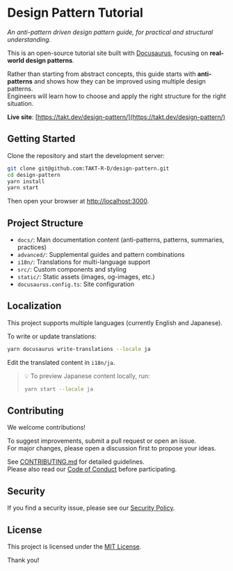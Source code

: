 # Design Pattern Tutorial

_An anti-pattern driven design pattern guide, for practical and structural understanding._

This is an open-source tutorial site built with [Docusaurus](https://docusaurus.io), focusing on **real-world design patterns**.

Rather than starting from abstract concepts, this guide starts with **anti-patterns** and shows how they can be improved using multiple design patterns.  
Engineers will learn how to choose and apply the right structure for the right situation.

**Live site**: [https://takt.dev/design-pattern/](https://takt.dev/design-pattern/)

## Getting Started

Clone the repository and start the development server:

```bash
git clone git@github.com:TAKT-R-D/design-pattern.git
cd design-pattern
yarn install
yarn start
```

Then open your browser at [http://localhost:3000](http://localhost:3000).

## Project Structure

- `docs/`: Main documentation content (anti-patterns, patterns, summaries, practices)
- `advanced/`: Supplemental guides and pattern combinations
- `i18n/`: Translations for multi-language support
- `src/`: Custom components and styling
- `static/`: Static assets (images, og-images, etc.)
- `docusaurus.config.ts`: Site configuration

## Localization

This project supports multiple languages (currently English and Japanese).

To write or update translations:

```bash
yarn docusaurus write-translations --locale ja
```

Edit the translated content in `i18n/ja`.

> 💡 To preview Japanese content locally, run:
>
> ```bash
> yarn start --locale ja
> ```

## Contributing

We welcome contributions!

To suggest improvements, submit a pull request or open an issue.  
For major changes, please open a discussion first to propose your ideas.

See [CONTRIBUTING.md](./CONTRIBUTING.md) for detailed guidelines.  
Please also read our [Code of Conduct](./CODE_OF_CONDUCT.md) before participating.

## Security

If you find a security issue, please see our [Security Policy](./.github/SECURITY.md).

## License

This project is licensed under the [MIT License](./LICENSE).

Thank you!
